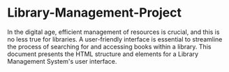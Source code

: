 # Library-Management-Project
In the digital age, efficient management of resources is crucial, and this is no less true for libraries. A user-friendly interface is essential to streamline the process of searching for and accessing books within a library. This document presents the HTML structure and elements for a Library Management System's user interface.
